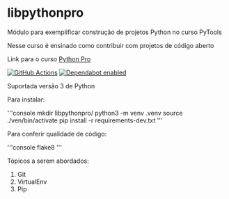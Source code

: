 # libpythonpro
Módulo para exemplificar construção de projetos Python no curso PyTools

Nesse curso é ensinado como contribuir com projetos de código aberto

Link para o curso [Python Pro](https://www.python.pro.br)

[![GitHub Actions](https://github.com/urbanstech/libpythonpro/actions/workflows/ci.yml/badge.svg)](https://github.com)
[![Dependabot enabled](https://img.shields.io/badge/dependabot-enabled-brightgreen?logo=dependabot)](https://docs.github.com/en/code-security/supply-chain-security/keeping-your-dependencies-updated-automatically)


Suportada versão 3 de Python

Para instalar:

'''console
mkdir libpythonpro/
python3 -m venv .venv
source ./ven/bin/activate
pip install -r requirements-dev.txt
'''

Para conferir qualidade de código:

'''console
flake8
'''



Tópicos a serem abordados:
1. Git 
2. VirtualEnv
3. Pip

